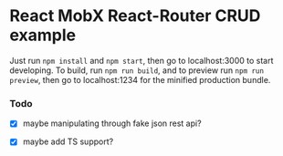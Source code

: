 # React MobX React-Router CRUD example

Just run `npm install` and `npm start`, then go to localhost:3000 to start developing.
To build, run `npm run build`, and to preview run `npm run preview`, then go
to localhost:1234 for the minified production bundle.

### Todo

- [X] maybe manipulating through fake json rest api?

- [X] maybe add TS support?
